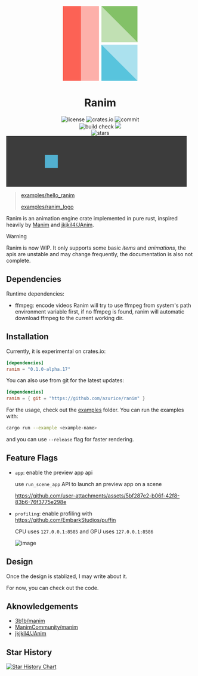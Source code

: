 <div align="center">
<img alt="Ranim Logo" src="./assets/ranim.png" width="200" height="200" />

# Ranim
<div>
    <img alt="license" src="https://img.shields.io/github/license/AzurIce/ranim" />
    <img alt="crates.io" src="https://img.shields.io/crates/v/ranim.svg" />
    <img alt="commit" src="https://img.shields.io/github/commit-activity/m/AzurIce/ranim?color=%23ff69b4">
</div>
<div>
    <img alt="build check" src="https://github.com/AzurIce/ranim/actions/workflows/build.yml/badge.svg" />
    <img alg="website check" src="https://github.com/AzurIce/ranim/actions/workflows/website.yml/badge.svg" />
</div>
<div>
    <img alt="stars" src="https://img.shields.io/github/stars/AzurIce/ranim?style=social">
</div>
</div>

<div style="display: flex;">
    <img alt="hello_ranim" src="./assets/hello_ranim.gif" width="48%" />
    <img alt="ranim_logo" src="./assets/ranim_logo.gif" width="48%" />
</div>

> [examples/hello_ranim](./examples/hello_ranim)
> 
> [examples/ranim_logo](./examples/ranim_logo)

Ranim is an animation engine crate implemented in pure rust, inspired heavily by [Manim](https://github.com/3b1b/manim/tree/master) and [jkjkil4/JAnim](https://github.com/jkjkil4/JAnim).

> [!WARNING]
> Ranim is now WIP. It only supports some basic *items* and *animations*, the apis are unstable and may change frequently, the documentation is also not complete.

## Dependencies

Runtime dependencies:
- ffmpeg: encode videos
  Ranim will try to use ffmpeg from system's path environment variable first, if no ffmpeg is found, ranim will automatic download ffmpeg to the current working dir.

## Installation

Currently, it is experimental on crates.io:

```toml
[dependencies]
ranim = "0.1.0-alpha.17"
```

You can also use from git for the latest updates:

```toml
[dependencies]
ranim = { git = "https://github.com/azurice/ranim" }
```

For the usage, check out the [examples](./examples) folder. You can run the examples with:

```bash
cargo run --example <example-name>
```

and you can use `--release` flag for faster rendering.

## Feature Flags

- `app`: enable the preview app api
  
  use `run_scene_app` API to launch an preview app on a scene
  
  https://github.com/user-attachments/assets/5bf287e2-b06f-42f8-83b6-76f3775e298e
- `profiling`: enable profiling with https://github.com/EmbarkStudios/puffin

  CPU uses `127.0.0.1:8585` and GPU uses `127.0.0.1:8586`
  
  ![image](https://github.com/user-attachments/assets/36bf841c-e30f-45cc-adbc-bd4bfff9bc4c)
   

## Design

Once the design is stablized, I may write about it.

For now, you can check out the code.

## Aknowledgements

- [3b1b/manim](https://github.com/3b1b/manim)
- [ManimCommunity/manim](https://github.com/ManimCommunity/manim/)
- [jkjkil4/JAnim](https://github.com/jkjkil4/JAnim)

## Star History

[![Star History Chart](https://api.star-history.com/svg?repos=AzurIce/ranim&type=Date)](https://www.star-history.com/#AzurIce/ranim&Date)
